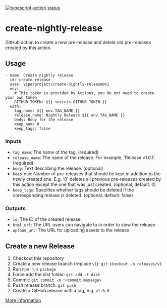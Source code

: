 <a href="https://github.com/viperproject/create-nightly-release/actions"><img alt="typescript-action status" src="https://github.com/viperproject/create-nightly-release/workflows/build-test/badge.svg"></a>

# create-nightly-release
GitHub action to create a new pre-release and delete old pre-releases created by this action.

## Usage
```
- name: Create nightly release
  id: create_release
  uses: viperproject/create-nightly-release@v1
  env:
    # This token is provided by Actions, you do not need to create your own token
    GITHUB_TOKEN: ${{ secrets.GITHUB_TOKEN }}
  with:
    tag_name: ${{ env.TAG_NAME }}
    release_name: Nightly Release ${{ env.TAG_NAME }}
    body: Body for the release
    keep_num: 0
    keep_tags: false
```

### Inputs
- `tag_name`: The name of the tag. (required)
- `release_name`: The name of the release. For example, 'Release v1.0.1'. (required)
- `body`: Text describing the release. (optional)
- `keep_num`: Number of pre-releases that should be kept in addition to the newly created one. E.g. '0' deletes all previous pre-releases created by this action except the one that was just created. (optional, default: 0)
- `keep_tags`: Specifies whether tags should be deleted if the corresponding release is deleted. (optional, default: false)

### Outputs
- `id`: The ID of the created release.
- `html_url`: The URL users can navigate to in order to view the release.
- `upload_url`: The URL for uploading assets to the release

## Create a new Release
1. Checkout this repository
2. Create a new release branch (replace `v1`): `git checkout -b releases/v1`
3. Run `npm run package`
4. Force add the dist folder: `git add -f dist`
5. Commit: `git commit -m "<commit message>`
6. Push release branch: `git push`
7. Create a GitHub release with a tag, e.g. `v1.0.0`

[More information](https://github.com/actions/toolkit/blob/master/docs/action-versioning.md)
